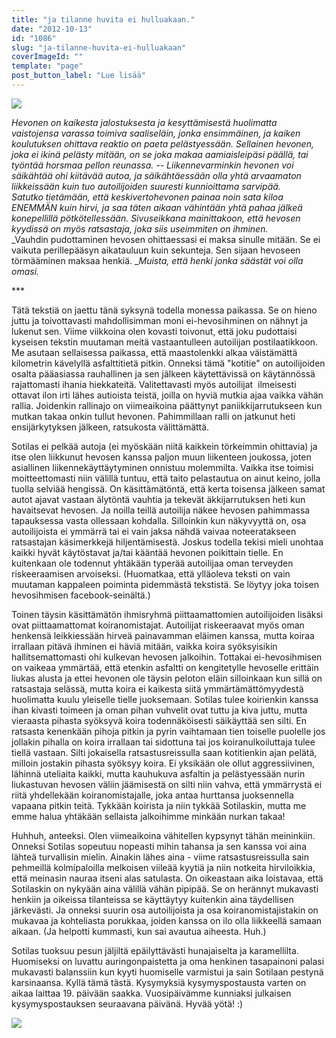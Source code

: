 ```yaml
---
title: "ja tilanne huvita ei hulluakaan."
date: "2012-10-13"
id: "1086"
slug: "ja-tilanne-huvita-ei-hulluakaan"
coverImageId: ""
template: "page"
post_button_label: "Lue lisää"
---
```


  

[![](/images/heitto.png)](http://3.bp.blogspot.com/-1B2Xc_QWRz8/UHmXfpWldSI/AAAAAAAABoA/Nkds8dQPxOc/s1600/heitto.png)

_Hevonen on kaikesta jalostuksesta ja kesyttämisestä huolimatta vaistojensa varassa toimiva saaliseläin, jonka ensimmäinen, ja kaiken koulutuksen ohittava reaktio on paeta pelästyessään. Sellainen hevonen, joka ei ikinä pelästy mitään, on se joka makaa aamiaisleipäsi päällä, tai työntää horsmaa pellon reunassa. -- Liikennevarminkin hevonen voi säikähtää ohi kiitävää autoa, ja säikähtäessään olla yhtä arvaamaton liikkeissään kuin tuo autoilijoiden suuresti kunnioittama sarvipää._  
_Satutko tietämään, että keskivertohevonen painaa noin sata kiloa ENEMMÄN kuin hirvi, ja saa täten aikaan vähintään yhtä pahaa jälkeä konepellillä pötkötellessään. Sivuseikkana mainittakoon, että hevosen kyydissä on myös ratsastaja, joka siis useimmiten on ihminen._  
_Vauhdin pudottaminen hevosen ohittaessasi ei maksa sinulle mitään. Se ei vaikuta perillepääsyn aikatauluun kuin sekunteja. Sen sijaan hevoseen törmääminen maksaa henkiä. __Muista, että henki jonka säästät voi olla omasi._  
  
\*\*\*  
  
Tätä tekstiä on jaettu tänä syksynä todella monessa paikassa. Se on hieno juttu ja toivottavasti mahdollisimman moni ei-hevosihminen on nähnyt ja lukenut sen. Viime viikkoina olen kovasti toivonut, että joku pudottaisi kyseisen tekstin muutaman meitä vastaantulleen autoilijan postilaatikkoon. Me asutaan sellaisessa paikassa, että maastolenkki alkaa väistämättä kilometrin kävelyllä asfalttitietä pitkin. Onneksi tämä "kotitie" on autoilijoiden osalta pääasiassa rauhallinen ja sen jälkeen käytettävissä on käytännössä rajattomasti ihania hiekkateitä. Valitettavasti myös autoilijat  ilmeisesti ottavat ilon irti lähes autioista teistä, joilla on hyviä mutkia ajaa vaikka vähän rallia. Joidenkin rallinajo on viimeaikoina päättynyt paniikkijarrutukseen kun mutkan takaa onkin tullut hevonen. Pahimmillaan ralli on jatkunut heti ensijärkytyksen jälkeen, ratsukosta välittämättä.  
  
Sotilas ei pelkää autoja (ei myöskään niitä kaikkein törkeimmin ohittavia) ja itse olen liikkunut hevosen kanssa paljon muun liikenteen joukossa, joten asiallinen liikennekäyttäytyminen onnistuu molemmilta. Vaikka itse toimisi moitteettomasti niin välillä tuntuu, että taito pelastautua on ainut keino, jolla tuolla selviää hengissä. On käsittämätöntä, että kerta toisensa jälkeen samat autot ajavat vastaan älytöntä vauhtia ja tekevät äkkijarrutuksen heti kun havaitsevat hevosen. Ja noilla teillä autoilija näkee hevosen pahimmassa tapauksessa vasta ollessaan kohdalla. Silloinkin kun näkyvyyttä on, osa autoilijoista ei ymmärrä tai ei vain jaksa nähdä vaivaa noteeratakseen ratsastajan käsimerkkejä hiljentämisestä. Joskus todella tekisi mieli unohtaa kaikki hyvät käytöstavat ja/tai kääntää hevonen poikittain tielle. En kuitenkaan ole todennut yhtäkään typerää autoilijaa oman terveyden riskeeraamisen arvoiseksi. (Huomatkaa, että ylläoleva teksti on vain muutaman kappaleen poiminta pidemmästä tekstistä. Se löytyy joka toisen hevosihmisen facebook-seinältä.)  
  
Toinen täysin käsittämätön ihmisryhmä piittaamattomien autoilijoiden lisäksi ovat piittaamattomat koiranomistajat. Autoilijat riskeeraavat myös oman henkensä leikkiessään hirveä painavamman eläimen kanssa, mutta koiraa irrallaan pitävä ihminen ei häviä mitään, vaikka koira syöksyisikin hallitsemattomasti ohi kulkevan hevosen jalkoihin. Tottakai ei-hevosihmisen on vaikeaa ymmärtää, että etenkin asfaltti on kengitetylle hevoselle erittäin liukas alusta ja ettei hevonen ole täysin peloton eläin silloinkaan kun sillä on ratsastaja selässä, mutta koira ei kaikesta siitä ymmärtämättömyydestä huolimatta kuulu yleiselle tielle juoksemaan. Sotilas tulee koirienkin kanssa ihan kivasti toimeen ja oman pihan vuhvelit ovat tuttu ja kiva juttu, mutta vieraasta pihasta syöksyvä koira todennäköisesti säikäyttää sen silti. En ratsasta kenenkään pihoja pitkin ja pyrin vaihtamaan tien toiselle puolelle jos jollakin pihalla on koira irrallaan tai sidottuna tai jos koiranulkoiluttaja tulee tiellä vastaan. Silti jokaisella ratsastusreissulla saan kotitienkin ajan pelätä, milloin jostakin pihasta syöksyy koira. Ei yksikään ole ollut aggressiivinen, lähinnä uteliaita kaikki, mutta kauhukuva asfaltin ja pelästyessään nurin liukastuvan hevosen väliin jäämisestä on silti niin vahva, että ymmärrystä ei riitä yhdellekään koiranomistajalle, joka antaa hurttansa juoksennella vapaana pitkin teitä. Tykkään koirista ja niin tykkää Sotilaskin, mutta me emme halua yhtäkään sellaista jalkoihimme minkään nurkan takaa!  
  
Huhhuh, anteeksi. Olen viimeaikoina vähitellen kypsynyt tähän meininkiin. Onneksi Sotilas sopeutuu nopeasti mihin tahansa ja sen kanssa voi aina lähteä turvallisin mielin. Ainakin lähes aina - viime ratsastusreissulla sain pehmeillä kolmipaloilla melkoisen viileää kyytiä ja niin notkeita hirviloikkia, että meinasin nauraa itseni alas satulasta. On oikeastaan aika loistavaa, että Sotilaskin on nykyään aina välillä vähän pipipää. Se on herännyt mukavasti henkiin ja oikeissa tilanteissa se käyttäytyy kuitenkin aina täydellisen järkevästi. Ja onneksi suurin osa autoilijoista ja osa koiranomistajistakin on mukavaa ja kohteliasta porukkaa, joiden kanssa on ilo olla liikkeellä samaan aikaan. (Ja helpotti kummasti, kun sai avautua aiheesta. Huh.)  
  
Sotilas tuoksuu pesun jäljiltä epäilyttävästi hunajaiselta ja karamellilta. Huomiseksi on luvattu auringonpaistetta ja oma henkinen tasapainoni palasi mukavasti balanssiin kun kyyti huomiselle varmistui ja sain Sotilaan pestynä karsinaansa. Kyllä tämä tästä. Kysymyksiä kysymyspostausta varten on aikaa laittaa 19. päivään saakka. Vuosipäivämme kunniaksi julkaisen kysymyspostauksen seuraavana päivänä. Hyvää yötä! :)  
  

[![](/images/ak.png)](http://1.bp.blogspot.com/-MTlG8LP6DHI/UHmp3SYeeLI/AAAAAAAABpA/MkvfXDPNG4k/s1600/ak.png)
